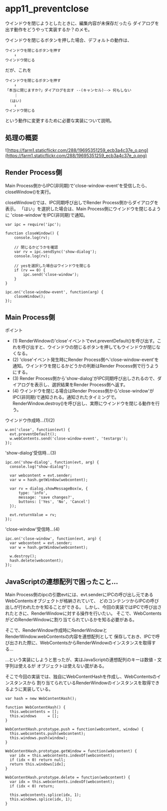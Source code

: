 app11_preventclose
====
ウインドウを閉じようとしたときに、編集内容が未保存だったら
ダイアログを出す動作をどうやって実装するか？のメモ。

ウインドウを閉じるボタンを押した場合、デフォルトの動作は、

    ウインドウを閉じるボタンを押す
        ↓
    ウインドウ閉じる

だが、これを

    ウインドウを閉じるボタンを押す
        ↓
    「本当に閉じますか?」ダイアログを出す --(キャンセル)--> 何もしない
        ｜
      (はい)
        ↓
    ウインドウ閉じる

という動作に変更するために必要な実装について説明。


処理の概要
----

![https://farm1.staticflickr.com/288/19695351259_ecb3a4c37e_o.png](https://farm1.staticflickr.com/288/19695351259_ecb3a4c37e_o.png)

Render Process側
----

Main Process側からIPC(非同期)で'close-window-event'を受信したら、
closeWindow()を実行。

closeWindow()では、IPC同期呼び出しでRender Process側からダイアログを表示。
「はい」を選択した場合は、Main Process側にウインドウを閉じるように
'close-window'をIPC(非同期)で通知。

    var ipc = require('ipc');
    
    function closeWindow() {
        console.log(rv);
    
        // 閉じるかどうかを確認
        var rv = ipc.sendSync('show-dialog');
        console.log(rv);
    
        // yesを選択した場合はウインドウを閉じる
        if (rv == 0) {
            ipc.send('close-window');
        }
    }
    
    ipc.on('close-window-event', function(arg) {
        closeWindow();
    });

Main Process側
----
ポイント
* (1) RenderWindowの'close'イベントでevt.preventDefault()を呼び出す。これを呼び出すと、ウインドウの閉じるボタンを押してもウインドウが閉じなくなる。
* (2) 'close'イベント発生時にRender Process側へ'close-window-event'を通知。ウインドウを閉じるかどうかの判断はRender Process側で行うようにする。
* (3) Render Process側から'show-dialog'がIPC同期呼び出しされるので、ダイアログを表示し、選択結果をRender Process側へ返す。
* (4) ウインドウを閉じる場合はRender Process側から'close-window'がIPC(非同期)で通知される。通知されたタイミングで。RenderWindow.destroy()を呼び出し、実際にウインドウを閉じる動作を行う。

ウインドウ作成時…(1)(2)

    w.on('close', function(evt) {
      evt.preventDefault();
      w.webContents.send('close-window-event', 'testargs');
    }); 

'show-dialog'受信時…(3)

    ipc.on('show-dialog', function(evt, arg) {
      console.log("show-dialog");
    
      var webcontent = evt.sender;
      var w = hash.getWindow(webcontent);
    
      var rv = dialog.showMessageBox(w, {
          type: 'info',
          message: 'save changes?',
          buttons: ['Yes', 'No', 'Cancel']
      });
    
      evt.returnValue = rv;
    });

'close-window'受信時…(4)

    ipc.on('close-window', function(evt, arg) {
      var webcontent = evt.sender;
      var w = hash.getWindow(webcontent);
    
      w.destroy();
      hash.delete(webcontent);
    });


JavaScriptの連想配列で困ったこと…
----
Main Process側のipcの引数evtには、evt.senderにIPCの呼び出し元であるWebContentsオブジェクトが格納されていて、
どのコンテンツからIPCの呼び出しが行われたかを知ることができる。
しかし、今回の実装ではIPCで呼び出されたときに、RenderWindowに対する操作を行いたい。
そこで、WebContentsがどのRenderWindowに割り当てられているかを知る必要がある。

そこで、RenderWindow作成時にRenderWindowとRenderWindow.webContentsの内容を連想配列として
保存しておき、IPCで呼び出された際に、WebContentsからRenderWindowのインスタンスを取得する…

…という実装にしようと思ったが、実はJavaScriptの連想配列のキーは数値・文字列は使えるが
オブジェクトは使えない罠がある。

そこで今回の実装では、独自にWebContentHashを作成し、WebContentsのインスタンスから
割り当てられているRenderWindowのインスタンスを取得できるように実装している。

    var hash = new WebContentHash();
    
    function WebContentHash() {
      this.webcontents = [];
      this.windows     = [];
    }
    
    WebContentHash.prototype.push = function(webcontent, window) {
      this.webcontents.push(webcontent);
      this.windows.push(window);
    }
    
    WebContentHash.prototype.getWindow = function(webcontent) {
      var idx = this.webcontents.indexOf(webcontent);
      if (idx < 0) return null;
      return this.windows[idx];
    }
    
    WebContentHash.prototype.delete = function(webcontent) {
      var idx = this.webcontents.indexOf(webcontent);
      if (idx < 0) return;
    
      this.webcontents.splice(idx, 1);
      this.windows.splice(idx, 1);
    }
